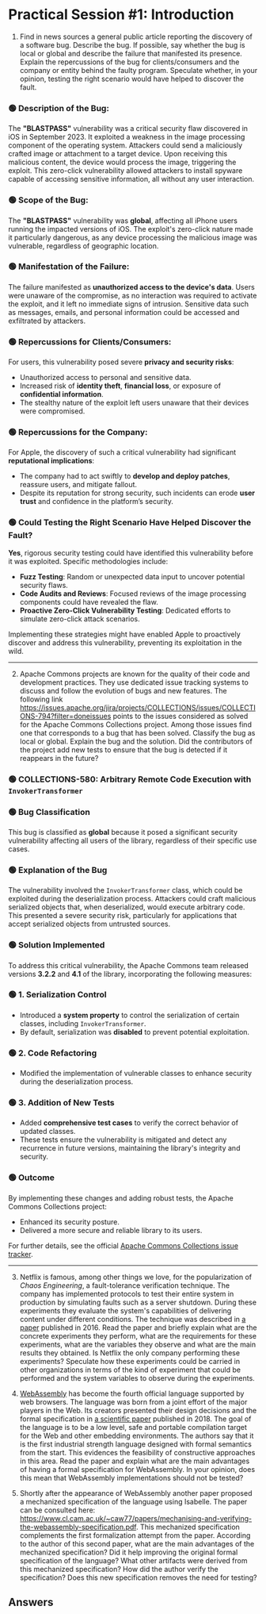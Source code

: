 # Practical Session #1: Introduction

1. Find in news sources a general public article reporting the discovery of a software bug. Describe the bug. If possible, say whether the bug is local or global and describe the failure that manifested its presence. Explain the repercussions of the bug for clients/consumers and the company or entity behind the faulty program. Speculate whether, in your opinion, testing the right scenario would have helped to discover the fault.

### 🟢 Description of the Bug: 
The **"BLASTPASS"** vulnerability was a critical security flaw discovered in iOS in September 2023. It exploited a weakness in the image processing component of the operating system. Attackers could send a maliciously crafted image or attachment to a target device. Upon receiving this malicious content, the device would process the image, triggering the exploit. This zero-click vulnerability allowed attackers to install spyware capable of accessing sensitive information, all without any user interaction.

### 🟢 Scope of the Bug:
The **"BLASTPASS"** vulnerability was **global**, affecting all iPhone users running the impacted versions of iOS. The exploit's zero-click nature made it particularly dangerous, as any device processing the malicious image was vulnerable, regardless of geographic location.

### 🟢 Manifestation of the Failure:
The failure manifested as **unauthorized access to the device's data**. Users were unaware of the compromise, as no interaction was required to activate the exploit, and it left no immediate signs of intrusion. Sensitive data such as messages, emails, and personal information could be accessed and exfiltrated by attackers.

### 🟢 Repercussions for Clients/Consumers:
For users, this vulnerability posed severe **privacy and security risks**:
- Unauthorized access to personal and sensitive data.
- Increased risk of **identity theft**, **financial loss**, or exposure of **confidential information**.
- The stealthy nature of the exploit left users unaware that their devices were compromised.

### 🟢 Repercussions for the Company:
For Apple, the discovery of such a critical vulnerability had significant **reputational implications**:
- The company had to act swiftly to **develop and deploy patches**, reassure users, and mitigate fallout.
- Despite its reputation for strong security, such incidents can erode **user trust** and confidence in the platform’s security.

### 🟢 Could Testing the Right Scenario Have Helped Discover the Fault?
**Yes**, rigorous security testing could have identified this vulnerability before it was exploited. Specific methodologies include:
- **Fuzz Testing**: Random or unexpected data input to uncover potential security flaws.
- **Code Audits and Reviews**: Focused reviews of the image processing components could have revealed the flaw.
- **Proactive Zero-Click Vulnerability Testing**: Dedicated efforts to simulate zero-click attack scenarios.

Implementing these strategies might have enabled Apple to proactively discover and address this vulnerability, preventing its exploitation in the wild.

----------------------------------------------------------------------------------------------------------------------------------------------------------
2. Apache Commons projects are known for the quality of their code and development practices. They use dedicated issue tracking systems to discuss and follow the evolution of bugs and new features. The following link https://issues.apache.org/jira/projects/COLLECTIONS/issues/COLLECTIONS-794?filter=doneissues points to the issues considered as solved for the Apache Commons Collections project. Among those issues find one that corresponds to a bug that has been solved. Classify the bug as local or global. Explain the bug and the solution. Did the contributors of the project add new tests to ensure that the bug is detected if it reappears in the future?

### 🟢 COLLECTIONS-580: Arbitrary Remote Code Execution with `InvokerTransformer`

### 🟢 Bug Classification

This bug is classified as **global** because it posed a significant security vulnerability affecting all users of the library, regardless of their specific use cases.

### 🟢 Explanation of the Bug

The vulnerability involved the `InvokerTransformer` class, which could be exploited during the deserialization process. Attackers could craft malicious serialized objects that, when deserialized, would execute arbitrary code. This presented a severe security risk, particularly for applications that accept serialized objects from untrusted sources.

### 🟢 Solution Implemented

To address this critical vulnerability, the Apache Commons team released versions **3.2.2** and **4.1** of the library, incorporating the following measures:

### 🟢 1. Serialization Control
- Introduced a **system property** to control the serialization of certain classes, including `InvokerTransformer`.
- By default, serialization was **disabled** to prevent potential exploitation.

### 🟢 2. Code Refactoring
- Modified the implementation of vulnerable classes to enhance security during the deserialization process.

### 🟢 3. Addition of New Tests
- Added **comprehensive test cases** to verify the correct behavior of updated classes.
- These tests ensure the vulnerability is mitigated and detect any recurrence in future versions, maintaining the library's integrity and security.

### 🟢 Outcome

By implementing these changes and adding robust tests, the Apache Commons Collections project:
- Enhanced its security posture.
- Delivered a more secure and reliable library to its users.

For further details, see the official [Apache Commons Collections issue tracker](https://issues.apache.org/jira/browse/COLLECTIONS-580).

-------------------------------------------------------------------------------------------------------------------------------------
3. Netflix is famous, among other things we love, for the popularization of *Chaos Engineering*, a fault-tolerance verification technique. The company has implemented protocols to test their entire system in production by simulating faults such as a server shutdown. During these experiments they evaluate the system's capabilities of delivering content under different conditions. The technique was described in [a paper](https://arxiv.org/ftp/arxiv/papers/1702/1702.05843.pdf) published in 2016. Read the paper and briefly explain what are the concrete experiments they perform, what are the requirements for these experiments, what are the variables they observe and what are the main results they obtained. Is Netflix the only company performing these experiments? Speculate how these experiments could be carried in other organizations in terms of the kind of experiment that could be performed and the system variables to observe during the experiments.

4. [WebAssembly](https://webassembly.org/) has become the fourth official language supported by web browsers. The language was born from a joint effort of the major players in the Web. Its creators presented their design decisions and the formal specification in [a scientific paper](https://people.mpi-sws.org/~rossberg/papers/Haas,%20Rossberg,%20Schuff,%20Titzer,%20Gohman,%20Wagner,%20Zakai,%20Bastien,%20Holman%20-%20Bringing%20the%20Web%20up%20to%20Speed%20with%20WebAssembly.pdf) published in 2018. The goal of the language is to be a low level, safe and portable compilation target for the Web and other embedding environments. The authors say that it is the first industrial strength language designed with formal semantics from the start. This evidences the feasibility of constructive approaches in this area. Read the paper and explain what are the main advantages of having a formal specification for WebAssembly. In your opinion, does this mean that WebAssembly implementations should not be tested? 

5.  Shortly after the appearance of WebAssembly another paper proposed a mechanized specification of the language using Isabelle. The paper can be consulted here: https://www.cl.cam.ac.uk/~caw77/papers/mechanising-and-verifying-the-webassembly-specification.pdf. This mechanized specification complements the first formalization attempt from the paper. According to the author of this second paper, what are the main advantages of the mechanized specification? Did it help improving the original formal specification of the language? What other artifacts were derived from this mechanized specification? How did the author verify the specification? Does this new specification removes the need for testing?

## Answers
